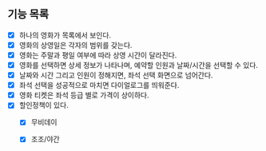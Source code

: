 ## 기능 목록

- [X] 하나의 영화가 목록에서 보인다.
- [X] 영화의 상영일은 각자의 범위를 갖는다.
- [X] 영화는 주말과 평일 여부에 따라 상영 시간이 달라진다.
- [X] 영화를 선택하면 상세 정보가 나타나며, 예약할 인원과 날짜/시간을 선택할 수 있다.
- [X] 날짜와 시간 그리고 인원이 정해지면, 좌석 선택 화면으로 넘어간다.
- [x] 좌석 선택을 성공적으로 마치면 다이얼로그를 띄워준다.
- [x] 영화 티켓은 좌석 등급 별로 가격이 상이하다.
- [X] 할인정책이 있다.
  - [X] 무비데이
  - [X] 조조/야간


